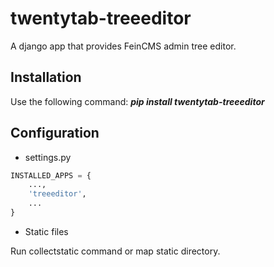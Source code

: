 twentytab-treeeditor
====================

A django app that provides FeinCMS admin tree editor.


## Installation

Use the following command: <b><i>pip install twentytab-treeeditor</i></b>

## Configuration

- settings.py

```py
INSTALLED_APPS = {
    ...,
    'treeeditor',
    ...
}
```

- Static files

Run collectstatic command or map static directory.